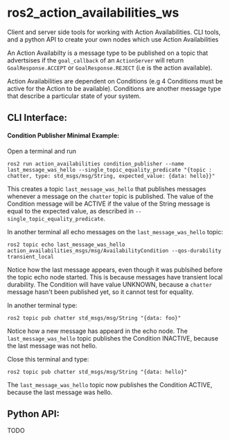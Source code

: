 # ros2_action_availabilities_ws

Client and server side tools for working with Action Availabilities.
CLI tools, and a python API to create your own nodes which use Action Availabilities

An Action Availabilty is a message type to be published on a topic that advertsises if the `goal_callback` of an `ActionServer` will return `GoalResponse.ACCEPT` or `GoalResponse.REJECT` (i.e is the action available).

Action Availabilities are dependent on Conditions (e.g 4 Conditions must be active for the Action to be available). Conditions are another message type that describe a particular state of your system.

## CLI Interface:
#### Condition Publisher Minimal Example:
 
Open a terminal and run
```
ros2 run action_availabilities condition_publisher --name last_message_was_hello --single_topic_equality_predicate "{topic : chatter, type: std_msgs/msg/String, expected_value: {data: hello}}"
``` 

This creates a topic `last_message_was_hello` that publishes messages whenever a message on the `chatter` topic is published. The value of the Condition message will be ACTIVE if the value of the String message is equal to the expected value, as described in `--single_topic_equality_predicate`.
 
In another terminal all echo messages on the `last_message_was_hello` topic:
```
ros2 topic echo last_message_was_hello action_availabilities_msgs/msg/AvailabilityCondition --qos-durability transient_local
```

Notice how the last message appears, even though it was publsihed before the topic echo node started. This is because messages have transient local durability. The Condition will have value UNKNOWN, because a `chatter` message hasn't been published yet, so it cannot test for equality.

In another terminal type:
```
ros2 topic pub chatter std_msgs/msg/String "{data: foo}"
```

Notice how a new message has appeard in the echo node. The `last_message_was_hello` topic publishes the Condition INACTIVE, because the last message was not hello.

Close this terminal and type:
```
ros2 topic pub chatter std_msgs/msg/String "{data: hello}"
```
The `last_message_was_hello` topic now publishes the Condition ACTIVE, because the last message was hello.

## Python API:
TODO
